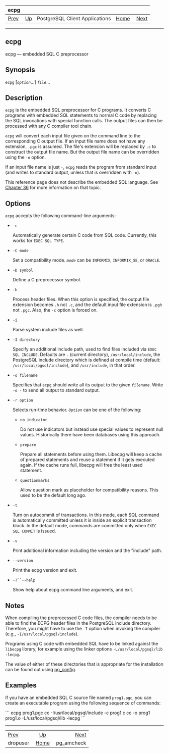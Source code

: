 <!--?xml version="1.0" encoding="UTF-8" standalone="no"?-->

|                  ecpg                 |                                                              |                                |                                                       |                                          |
| :-----------------------------------: | :----------------------------------------------------------- | :----------------------------: | ----------------------------------------------------: | ---------------------------------------: |
| [Prev](app-dropuser.html "dropuser")  | [Up](reference-client.html "PostgreSQL Client Applications") | PostgreSQL Client Applications | [Home](index.html "PostgreSQL 17devel Documentation") |  [Next](app-pgamcheck.html "pg_amcheck") |

***

[]()

## ecpg

ecpg — embedded SQL C preprocessor

## Synopsis

`ecpg` \[*`option`*...] *`file`*...

## Description

`ecpg` is the embedded SQL preprocessor for C programs. It converts C programs with embedded SQL statements to normal C code by replacing the SQL invocations with special function calls. The output files can then be processed with any C compiler tool chain.

`ecpg` will convert each input file given on the command line to the corresponding C output file. If an input file name does not have any extension, `.pgc` is assumed. The file's extension will be replaced by `.c` to construct the output file name. But the output file name can be overridden using the `-o` option.

If an input file name is just `-`, `ecpg` reads the program from standard input (and writes to standard output, unless that is overridden with `-o`).

This reference page does not describe the embedded SQL language. See [Chapter 36](ecpg.html "Chapter 36. ECPG — Embedded SQL in C") for more information on that topic.

## Options

`ecpg` accepts the following command-line arguments:

*   `-c`

    Automatically generate certain C code from SQL code. Currently, this works for `EXEC SQL TYPE`.

*   `-C mode`

    Set a compatibility mode. *`mode`* can be `INFORMIX`, `INFORMIX_SE`, or `ORACLE`.

*   `-D symbol`

    Define a C preprocessor symbol.

*   `-h`

    Process header files. When this option is specified, the output file extension becomes `.h` not `.c`, and the default input file extension is `.pgh` not `.pgc`. Also, the `-c` option is forced on.

*   `-i`

    Parse system include files as well.

*   `-I directory`

    Specify an additional include path, used to find files included via `EXEC SQL INCLUDE`. Defaults are `.` (current directory), `/usr/local/include`, the PostgreSQL include directory which is defined at compile time (default: `/usr/local/pgsql/include`), and `/usr/include`, in that order.

*   `-o filename`

    Specifies that `ecpg` should write all its output to the given *`filename`*. Write `-o -` to send all output to standard output.

*   `-r option`

    Selects run-time behavior. *`Option`* can be one of the following:

    *   `no_indicator`

        Do not use indicators but instead use special values to represent null values. Historically there have been databases using this approach.

    *   `prepare`

        Prepare all statements before using them. Libecpg will keep a cache of prepared statements and reuse a statement if it gets executed again. If the cache runs full, libecpg will free the least used statement.

    *   `questionmarks`

        Allow question mark as placeholder for compatibility reasons. This used to be the default long ago.

*   `-t`

    Turn on autocommit of transactions. In this mode, each SQL command is automatically committed unless it is inside an explicit transaction block. In the default mode, commands are committed only when `EXEC SQL COMMIT` is issued.

*   `-v`

    Print additional information including the version and the "include" path.

*   `--version`

    Print the ecpg version and exit.

*   `-?``--help`

    Show help about ecpg command line arguments, and exit.

## Notes

When compiling the preprocessed C code files, the compiler needs to be able to find the ECPG header files in the PostgreSQL include directory. Therefore, you might have to use the `-I` option when invoking the compiler (e.g., `-I/usr/local/pgsql/include`).

Programs using C code with embedded SQL have to be linked against the `libecpg` library, for example using the linker options `-L/usr/local/pgsql/lib -lecpg`.

The value of either of these directories that is appropriate for the installation can be found out using [pg\_config](app-pgconfig.html "pg_config").

## Examples

If you have an embedded SQL C source file named `prog1.pgc`, you can create an executable program using the following sequence of commands:

\`\`\` ecpg prog1.pgc cc -I/usr/local/pgsql/include -c prog1.c cc -o prog1 prog1.o -L/usr/local/pgsql/lib -lecpg \`\`\`

***

|                                       |                                                              |                                          |
| :------------------------------------ | :----------------------------------------------------------: | ---------------------------------------: |
| [Prev](app-dropuser.html "dropuser")  | [Up](reference-client.html "PostgreSQL Client Applications") |  [Next](app-pgamcheck.html "pg_amcheck") |
| dropuser                              |     [Home](index.html "PostgreSQL 17devel Documentation")    |                              pg\_amcheck |
